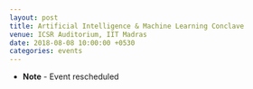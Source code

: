 ```yaml
---
layout: post
title: Artificial Intelligence & Machine Learning Conclave
venue: ICSR Auditorium, IIT Madras
date: 2018-08-08 10:00:00 +0530
categories: events
---
```

<ul class="mb-5" >
        <li><b>Note</b> - Event rescheduled

